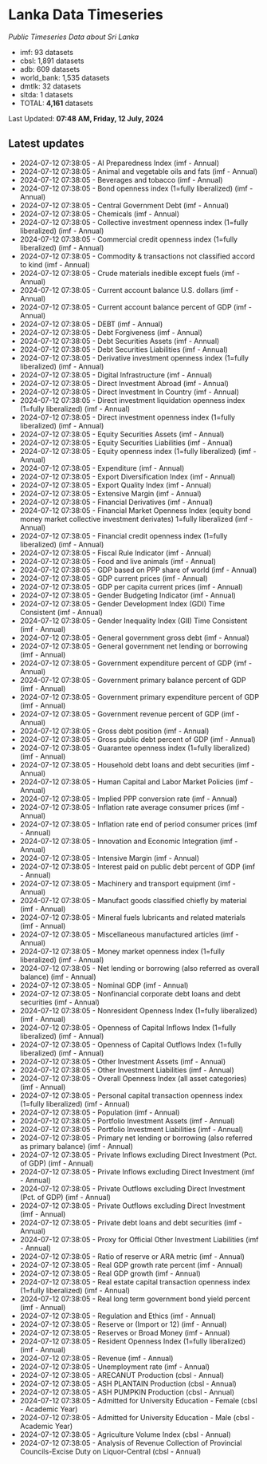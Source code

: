 # Lanka Data Timeseries
*Public Timeseries Data about Sri Lanka*

* imf: 93 datasets
* cbsl: 1,891 datasets
* adb: 609 datasets
* world_bank: 1,535 datasets
* dmtlk: 32 datasets
* sltda: 1 datasets
* TOTAL: **4,161** datasets

Last Updated: **07:48 AM, Friday, 12 July, 2024**

## Latest updates

* 2024-07-12 07:38:05 - AI Preparedness Index (imf - Annual)
* 2024-07-12 07:38:05 - Animal and vegetable oils and fats (imf - Annual)
* 2024-07-12 07:38:05 - Beverages and tobacco (imf - Annual)
* 2024-07-12 07:38:05 - Bond openness index (1=fully liberalized) (imf - Annual)
* 2024-07-12 07:38:05 - Central Government Debt (imf - Annual)
* 2024-07-12 07:38:05 - Chemicals (imf - Annual)
* 2024-07-12 07:38:05 - Collective investment openness index (1=fully liberalized) (imf - Annual)
* 2024-07-12 07:38:05 - Commercial credit openness index (1=fully liberalized) (imf - Annual)
* 2024-07-12 07:38:05 - Commodity & transactions not classified accord to kind (imf - Annual)
* 2024-07-12 07:38:05 - Crude materials inedible except fuels (imf - Annual)
* 2024-07-12 07:38:05 - Current account balance U.S. dollars (imf - Annual)
* 2024-07-12 07:38:05 - Current account balance percent of GDP (imf - Annual)
* 2024-07-12 07:38:05 - DEBT (imf - Annual)
* 2024-07-12 07:38:05 - Debt Forgiveness (imf - Annual)
* 2024-07-12 07:38:05 - Debt Securities Assets (imf - Annual)
* 2024-07-12 07:38:05 - Debt Securities Liabilities (imf - Annual)
* 2024-07-12 07:38:05 - Derivative investment openness index (1=fully liberalized) (imf - Annual)
* 2024-07-12 07:38:05 - Digital Infrastructure (imf - Annual)
* 2024-07-12 07:38:05 - Direct Investment Abroad (imf - Annual)
* 2024-07-12 07:38:05 - Direct Investment In Country (imf - Annual)
* 2024-07-12 07:38:05 - Direct investment liquidation openness index (1=fully liberalized) (imf - Annual)
* 2024-07-12 07:38:05 - Direct investment openness index (1=fully liberalized) (imf - Annual)
* 2024-07-12 07:38:05 - Equity Securities Assets (imf - Annual)
* 2024-07-12 07:38:05 - Equity Securities Liabilities (imf - Annual)
* 2024-07-12 07:38:05 - Equity openness index (1=fully liberalized) (imf - Annual)
* 2024-07-12 07:38:05 - Expenditure (imf - Annual)
* 2024-07-12 07:38:05 - Export Diversification Index (imf - Annual)
* 2024-07-12 07:38:05 - Export Quality Index (imf - Annual)
* 2024-07-12 07:38:05 - Extensive Margin (imf - Annual)
* 2024-07-12 07:38:05 - Financial Derivatives (imf - Annual)
* 2024-07-12 07:38:05 - Financial Market Openness Index (equity bond money market collective investment derivates) 1=fully liberalized (imf - Annual)
* 2024-07-12 07:38:05 - Financial credit openness index (1=fully liberalized) (imf - Annual)
* 2024-07-12 07:38:05 - Fiscal Rule Indicator (imf - Annual)
* 2024-07-12 07:38:05 - Food and live animals (imf - Annual)
* 2024-07-12 07:38:05 - GDP based on PPP share of world (imf - Annual)
* 2024-07-12 07:38:05 - GDP current prices (imf - Annual)
* 2024-07-12 07:38:05 - GDP per capita current prices (imf - Annual)
* 2024-07-12 07:38:05 - Gender Budgeting Indicator (imf - Annual)
* 2024-07-12 07:38:05 - Gender Development Index (GDI) Time Consistent (imf - Annual)
* 2024-07-12 07:38:05 - Gender Inequality Index (GII) Time Consistent (imf - Annual)
* 2024-07-12 07:38:05 - General government gross debt (imf - Annual)
* 2024-07-12 07:38:05 - General government net lending or borrowing (imf - Annual)
* 2024-07-12 07:38:05 - Government expenditure percent of GDP (imf - Annual)
* 2024-07-12 07:38:05 - Government primary balance percent of GDP (imf - Annual)
* 2024-07-12 07:38:05 - Government primary expenditure percent of GDP (imf - Annual)
* 2024-07-12 07:38:05 - Government revenue percent of GDP (imf - Annual)
* 2024-07-12 07:38:05 - Gross debt position (imf - Annual)
* 2024-07-12 07:38:05 - Gross public debt percent of GDP (imf - Annual)
* 2024-07-12 07:38:05 - Guarantee openness index (1=fully liberalized) (imf - Annual)
* 2024-07-12 07:38:05 - Household debt loans and debt securities (imf - Annual)
* 2024-07-12 07:38:05 - Human Capital and Labor Market Policies (imf - Annual)
* 2024-07-12 07:38:05 - Implied PPP conversion rate (imf - Annual)
* 2024-07-12 07:38:05 - Inflation rate average consumer prices (imf - Annual)
* 2024-07-12 07:38:05 - Inflation rate end of period consumer prices (imf - Annual)
* 2024-07-12 07:38:05 - Innovation and Economic Integration (imf - Annual)
* 2024-07-12 07:38:05 - Intensive Margin (imf - Annual)
* 2024-07-12 07:38:05 - Interest paid on public debt percent of GDP (imf - Annual)
* 2024-07-12 07:38:05 - Machinery and transport equipment (imf - Annual)
* 2024-07-12 07:38:05 - Manufact goods classified chiefly by material (imf - Annual)
* 2024-07-12 07:38:05 - Mineral fuels lubricants and related materials (imf - Annual)
* 2024-07-12 07:38:05 - Miscellaneous manufactured articles (imf - Annual)
* 2024-07-12 07:38:05 - Money market openness index (1=fully liberalized) (imf - Annual)
* 2024-07-12 07:38:05 - Net lending or borrowing (also referred as overall balance) (imf - Annual)
* 2024-07-12 07:38:05 - Nominal GDP (imf - Annual)
* 2024-07-12 07:38:05 - Nonfinancial corporate debt loans and debt securities (imf - Annual)
* 2024-07-12 07:38:05 - Nonresident Openness Index (1=fully liberalized) (imf - Annual)
* 2024-07-12 07:38:05 - Openness of Capital Inflows Index (1=fully liberalized) (imf - Annual)
* 2024-07-12 07:38:05 - Openness of Capital Outflows Index (1=fully liberalized) (imf - Annual)
* 2024-07-12 07:38:05 - Other Investment Assets (imf - Annual)
* 2024-07-12 07:38:05 - Other Investment Liabilities (imf - Annual)
* 2024-07-12 07:38:05 - Overall Openness Index (all asset categories) (imf - Annual)
* 2024-07-12 07:38:05 - Personal capital transaction openness index (1=fully liberalized) (imf - Annual)
* 2024-07-12 07:38:05 - Population (imf - Annual)
* 2024-07-12 07:38:05 - Portfolio Investment Assets (imf - Annual)
* 2024-07-12 07:38:05 - Portfolio Investment Liabilities (imf - Annual)
* 2024-07-12 07:38:05 - Primary net lending or borrowing (also referred as primary balance) (imf - Annual)
* 2024-07-12 07:38:05 - Private Inflows excluding Direct Investment (Pct. of GDP) (imf - Annual)
* 2024-07-12 07:38:05 - Private Inflows excluding Direct Investment (imf - Annual)
* 2024-07-12 07:38:05 - Private Outflows excluding Direct Investment (Pct. of GDP) (imf - Annual)
* 2024-07-12 07:38:05 - Private Outflows excluding Direct Investment (imf - Annual)
* 2024-07-12 07:38:05 - Private debt loans and debt securities (imf - Annual)
* 2024-07-12 07:38:05 - Proxy for Official Other Investment Liabilities (imf - Annual)
* 2024-07-12 07:38:05 - Ratio of reserve or ARA metric (imf - Annual)
* 2024-07-12 07:38:05 - Real GDP growth rate percent (imf - Annual)
* 2024-07-12 07:38:05 - Real GDP growth (imf - Annual)
* 2024-07-12 07:38:05 - Real estate capital transaction openness index (1=fully liberalized) (imf - Annual)
* 2024-07-12 07:38:05 - Real long term government bond yield percent (imf - Annual)
* 2024-07-12 07:38:05 - Regulation and Ethics (imf - Annual)
* 2024-07-12 07:38:05 - Reserve or (Import or 12) (imf - Annual)
* 2024-07-12 07:38:05 - Reserves or Broad Money (imf - Annual)
* 2024-07-12 07:38:05 - Resident Openness Index (1=fully liberalized) (imf - Annual)
* 2024-07-12 07:38:05 - Revenue (imf - Annual)
* 2024-07-12 07:38:05 - Unemployment rate (imf - Annual)
* 2024-07-12 07:38:05 - ARECANUT Production (cbsl - Annual)
* 2024-07-12 07:38:05 - ASH PLANTAIN Production (cbsl - Annual)
* 2024-07-12 07:38:05 - ASH PUMPKIN Production (cbsl - Annual)
* 2024-07-12 07:38:05 - Admitted for University Education - Female (cbsl - Academic Year)
* 2024-07-12 07:38:05 - Admitted for University Education - Male (cbsl - Academic Year)
* 2024-07-12 07:38:05 - Agriculture Volume Index (cbsl - Annual)
* 2024-07-12 07:38:05 - Analysis of Revenue Collection of Provincial Councils-Excise Duty on Liquor-Central (cbsl - Annual)